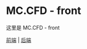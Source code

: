 # MC.CFD - front

这里是 MC.CFD - front

[前端](https://github.com/MCCFD/front) | [后端](https://github.com/MCCFD/api)
